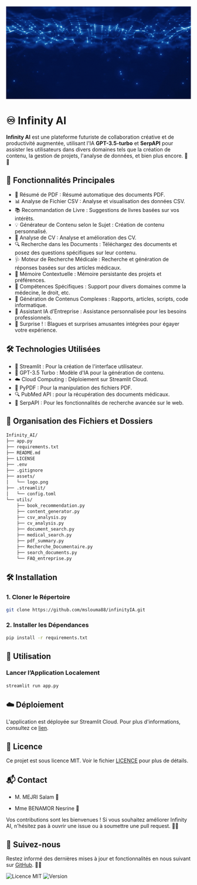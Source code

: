 ![Logo](/assets/La_PLATEFORM_INTELLIGENTE.gif)

# ♾️ Infinity AI

**Infinity AI** est une plateforme futuriste de collaboration créative et de productivité augmentée, utilisant l'IA **GPT-3.5-turbo** et **SerpAPI** pour assister les utilisateurs dans divers domaines tels que la création de contenu, la gestion de projets, l'analyse de données, et bien plus encore. 🚀✨

## 🌟 Fonctionnalités Principales

- 📄 Résumé de PDF : Résumé automatique des documents PDF.
- 📊 Analyse de Fichier CSV : Analyse et visualisation des données CSV.
- 📚 Recommandation de Livre : Suggestions de livres basées sur vos intérêts.
- 💡 Générateur de Contenu selon le Sujet : Création de contenu personnalisé.
- 📄 Analyse de CV : Analyse et amélioration des CV.
- 🔍 Recherche dans les Documents : Téléchargez des documents et posez des questions spécifiques sur leur contenu.
- 🩺 Moteur de Recherche Médicale : Recherche et génération de réponses basées sur des articles médicaux.
- 🧠 Mémoire Contextuelle : Mémoire persistante des projets et préférences.
- 🔧 Compétences Spécifiques : Support pour divers domaines comme la médecine, le droit, etc.
- 📝 Génération de Contenus Complexes : Rapports, articles, scripts, code informatique.
- 🤖 Assistant IA d’Entreprise : Assistance personnalisée pour les besoins professionnels.
- 🎁 Surprise ! : Blagues et surprises amusantes intégrées pour égayer votre expérience.

## 🛠️ Technologies Utilisées

- 📱 Streamlit : Pour la création de l'interface utilisateur.
- 🤖 GPT-3.5 Turbo : Modèle d'IA pour la génération de contenu.
- ☁️ Cloud Computing : Déploiement sur Streamlit Cloud.
- 📄 PyPDF : Pour la manipulation des fichiers PDF.
- 🔍 PubMed API : pour la récupération des documents médicaux.
- 🔎 SerpAPI : Pour les fonctionnalités de recherche avancée sur le web.

## 📂 Organisation des Fichiers et Dossiers

    Infinity_AI/
    ├── app.py
    ├── requirements.txt
    ├── README.md
    ├── LICENSE
    ├── .env
    ├── .gitignore
    ├── assets/
    │   └── logo.png
    ├── .streamlit/
    │   └── config.toml
    └── utils/
        ├── book_recommendation.py
        ├── content_generator.py
        ├── csv_analysis.py
        ├── cv_analysis.py
        ├── document_search.py
        ├── medical_search.py
        ├── pdf_summary.py
        ├── Recherche_Documentaire.py
        ├── search_documents.py
        └── FAQ_entreprise.py

## 🛠️ Installation

### 1. Cloner le Répertoire

```bash
git clone https://github.com/mslouma88/infinityIA.git
```

### 2. Installer les Dépendances

```bash
pip install -r requirements.txt
```

## 🚀 Utilisation

### Lancer l’Application Localement

```bash
streamlit run app.py
```

## ☁️ Déploiement

L'application est déployée sur Streamlit Cloud. Pour plus d'informations, consultez ce [lien](https://streamlit.io/cloud).

## 📄 Licence

Ce projet est sous licence MIT. Voir le fichier [LICENCE](LICENCE) pour plus de détails.

## 📬 Contact

- M. MEJRI Salam 📧

- Mme BENAMOR Nesrine 📧

Vos contributions sont les bienvenues ! Si vous souhaitez améliorer Infinity AI, n'hésitez pas à ouvrir une issue ou à soumettre une pull request. 🤝✨

## 📢 Suivez-nous
Restez informé des dernières mises à jour et fonctionnalités en nous suivant sur [GitHub](https://github.com/mslouma88/infinityIA). 🐙🔔

![Licence MIT](https://img.shields.io/badge/Licence-MIT-blue)
![Version](https://img.shields.io/badge/version-1.0-blue.svg)